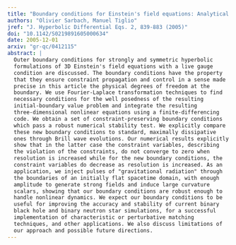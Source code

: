 ```yaml
---
title: "Boundary conditions for Einstein's field equations: Analytical and numerical analysis"
authors: "Olivier Sarbach, Manuel Tiglio"
jref: "J. Hyperbolic Differential Eqs. 2, 839-883 (2005)"
doi: "10.1142/S0219891605000634"
date: 2005-12-01
arxiv: "gr-qc/0412115"
abstract: |
  Outer boundary conditions for strongly and symmetric hyperbolic
  formulations of 3D Einstein's field equations with a live gauge
  condition are discussed. The boundary conditions have the property
  that they ensure constraint propagation and control in a sense made
  precise in this article the physical degrees of freedom at the
  boundary. We use Fourier-Laplace transformation techniques to find
  necessary conditions for the well posedness of the resulting
  initial-boundary value problem and integrate the resulting
  three-dimensional nonlinear equations using a finite-differencing
  code. We obtain a set of constraint-preserving boundary conditions
  which pass a robust numerical stability test. We explicitly compare
  these new boundary conditions to standard, maximally dissipative
  ones through Brill wave evolutions. Our numerical results explicitly
  show that in the latter case the constraint variables, describing
  the violation of the constraints, do not converge to zero when
  resolution is increased while for the new boundary conditions, the
  constraint variables do decrease as resolution is increased. As an
  application, we inject pulses of "gravitational radiation" through
  the boundaries of an initially flat spacetime domain, with enough
  amplitude to generate strong fields and induce large curvature
  scalars, showing that our boundary conditions are robust enough to
  handle nonlinear dynamics. We expect our boundary conditions to be
  useful for improving the accuracy and stability of current binary
  black hole and binary neutron star simulations, for a successful
  implementation of characteristic or perturbative matching
  techniques, and other applications. We also discuss limitations of
  our approach and possible future directions.
---
```

